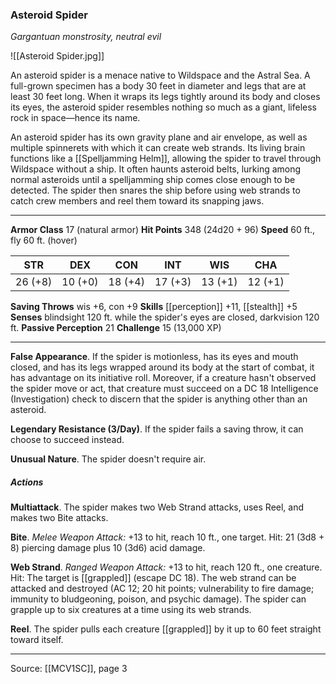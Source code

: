 ### Asteroid Spider
_Gargantuan monstrosity, neutral evil_

![[Asteroid Spider.jpg]]

An asteroid spider is a menace native to Wildspace and the Astral Sea. A full-grown specimen has a body 30 feet in diameter and legs that are at least 30 feet long. When it wraps its legs tightly around its body and closes its eyes, the asteroid spider resembles nothing so much as a giant, lifeless rock in space—hence its name.

An asteroid spider has its own gravity plane and air envelope, as well as multiple spinnerets with which it can create web strands. Its living brain functions like a [[Spelljamming Helm]], allowing the spider to travel through Wildspace without a ship. It often haunts asteroid belts, lurking among normal asteroids until a spelljamming ship comes close enough to be detected. The spider then snares the ship before using web strands to catch crew members and reel them toward its snapping jaws.




---

**Armor Class** 17 (natural armor)
**Hit Points** 348 (24d20 + 96)
**Speed** 60 ft., fly 60 ft. (hover)

| STR     | DEX     | CON     | INT     | WIS     | CHA     |
|---------|---------|---------|---------|---------|---------|
| 26 (+8) | 10 (+0) | 18 (+4) | 17 (+3) | 13 (+1) | 12 (+1) |

**Saving Throws** wis +6, con +9
**Skills** [[perception]] +11, [[stealth]] +5
**Senses** blindsight 120 ft. while the spider's eyes are closed, darkvision 120 ft.
**Passive Perception** 21
**Challenge** 15 (13,000 XP)

---

**False Appearance**. If the spider is motionless, has its eyes and mouth closed, and has its legs wrapped around its body at the start of combat, it has advantage on its initiative roll. Moreover, if a creature hasn't observed the spider move or act, that creature must succeed on a DC 18 Intelligence (Investigation) check to discern that the spider is anything other than an asteroid.

**Legendary Resistance (3/Day)**. If the spider fails a saving throw, it can choose to succeed instead.

**Unusual Nature**. The spider doesn't require air.

##### Actions
**Multiattack**. The spider makes two Web Strand attacks, uses Reel, and makes two Bite attacks.

**Bite**. _Melee Weapon Attack:_ +13 to hit, reach 10 ft., one target. Hit: 21 (3d8 + 8) piercing damage plus 10 (3d6) acid damage.

**Web Strand**. _Ranged Weapon Attack:_ +13 to hit, reach 120 ft., one creature. Hit: The target is [[grappled]] (escape DC 18). The web strand can be attacked and destroyed (AC 12; 20 hit points; vulnerability to fire damage; immunity to bludgeoning, poison, and psychic damage). The spider can grapple up to six creatures at a time using its web strands.

**Reel**. The spider pulls each creature [[grappled]] by it up to 60 feet straight toward itself.


---

Source: [[MCV1SC]], page 3